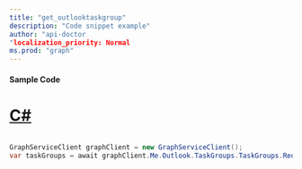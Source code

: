 ```yaml
---
title: "get_outlooktaskgroup"
description: "Code snippet example" 
author: "api-doctor
"localization_priority: Normal
ms.prod: "graph"
--- 
```

#### Sample Code
# [C#](#tab/Csharp)

```C#

GraphServiceClient graphClient = new GraphServiceClient();
var taskGroups = await graphClient.Me.Outlook.TaskGroups.TaskGroups.Request().GetAsync();

```